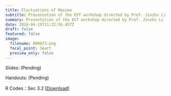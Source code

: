 ```yaml
---
title: Fluctuations of Maxima
subtitle: Presentation of the EVT workshop directed by Prof. Jinzhu Li
summary: Presentation of the EVT workshop directed by Prof. Jinzhu Li
date: 2024-04-15T11:22:56.457Z
draft: false
featured: false
image:
  filename: 000073.png
  focal_point: Smart
  preview_only: false
---
```

Slides: (Pending)

Handouts: (Pending)

R Codes：Sec 3.2 [[Download](https://yuanzhuang.xyz/uploads/EVT/EVT_Sec_3_2.Rmd)]
